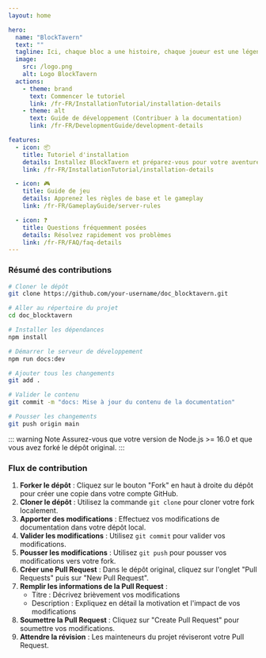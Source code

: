 ```yaml
---
layout: home

hero:
  name: "BlockTavern"
  text: ""
  tagline: Ici, chaque bloc a une histoire, chaque joueur est une légende
  image:
    src: /logo.png
    alt: Logo BlockTavern
  actions:
    - theme: brand
      text: Commencer le tutoriel
      link: /fr-FR/InstallationTutorial/installation-details
    - theme: alt
      text: Guide de développement (Contribuer à la documentation)
      link: /fr-FR/DevelopmentGuide/development-details

features:
  - icon: 📦
    title: Tutoriel d'installation
    details: Installez BlockTavern et préparez-vous pour votre aventure
    link: /fr-FR/InstallationTutorial/installation-details

  - icon: 🎮
    title: Guide de jeu
    details: Apprenez les règles de base et le gameplay
    link: /fr-FR/GameplayGuide/server-rules

  - icon: ❓
    title: Questions fréquemment posées
    details: Résolvez rapidement vos problèmes
    link: /fr-FR/FAQ/faq-details
---
```


### Résumé des contributions

```sh
# Cloner le dépôt
git clone https://github.com/your-username/doc_blocktavern.git

# Aller au répertoire du projet
cd doc_blocktavern

# Installer les dépendances
npm install

# Démarrer le serveur de développement
npm run docs:dev

# Ajouter tous les changements
git add .

# Valider le contenu
git commit -m "docs: Mise à jour du contenu de la documentation"

# Pousser les changements
git push origin main
```

::: warning Note
Assurez-vous que votre version de Node.js >= 16.0 et que vous avez forké le dépôt original.
:::

### Flux de contribution

1. **Forker le dépôt** : Cliquez sur le bouton "Fork" en haut à droite du dépôt pour créer une copie dans votre compte GitHub.
2. **Cloner le dépôt** : Utilisez la commande `git clone` pour cloner votre fork localement.
3. **Apporter des modifications** : Effectuez vos modifications de documentation dans votre dépôt local.
4. **Valider les modifications** : Utilisez `git commit` pour valider vos modifications.
5. **Pousser les modifications** : Utilisez `git push` pour pousser vos modifications vers votre fork.
6. **Créer une Pull Request** : Dans le dépôt original, cliquez sur l'onglet "Pull Requests" puis sur "New Pull Request".
7. **Remplir les informations de la Pull Request** :
   - Titre : Décrivez brièvement vos modifications
   - Description : Expliquez en détail la motivation et l'impact de vos modifications
8. **Soumettre la Pull Request** : Cliquez sur "Create Pull Request" pour soumettre vos modifications.
9. **Attendre la révision** : Les mainteneurs du projet réviseront votre Pull Request.

